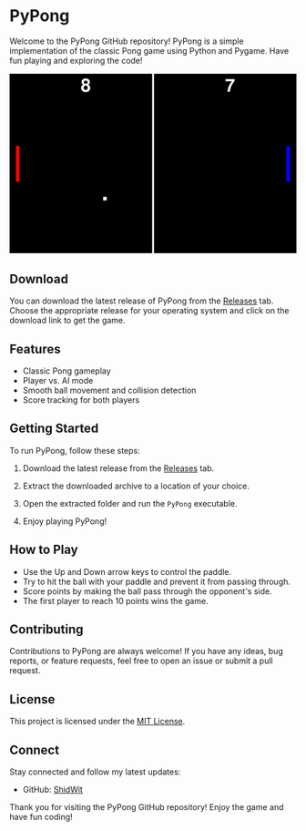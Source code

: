 # PyPong

Welcome to the PyPong GitHub repository! PyPong is a simple implementation of the classic Pong game using Python and Pygame. Have fun playing and exploring the code!

![PyPong Screenshot](screenshots/PyPong.png)

## Download

You can download the latest release of PyPong from the [Releases](https://github.com/ShidWit/PyPong/releases) tab. Choose the appropriate release for your operating system and click on the download link to get the game.

## Features

- Classic Pong gameplay
- Player vs. AI mode
- Smooth ball movement and collision detection
- Score tracking for both players

## Getting Started

To run PyPong, follow these steps:

1. Download the latest release from the [Releases](https://github.com/ShidWit/PyPong/releases) tab.

2. Extract the downloaded archive to a location of your choice.

3. Open the extracted folder and run the `PyPong` executable.

4. Enjoy playing PyPong!

## How to Play

- Use the Up and Down arrow keys to control the paddle.
- Try to hit the ball with your paddle and prevent it from passing through.
- Score points by making the ball pass through the opponent's side.
- The first player to reach 10 points wins the game.

## Contributing

Contributions to PyPong are always welcome! If you have any ideas, bug reports, or feature requests, feel free to open an issue or submit a pull request.

## License

This project is licensed under the [MIT License](LICENSE).

## Connect

Stay connected and follow my latest updates:

- GitHub: [ShidWit](https://github.com/ShidWit)

Thank you for visiting the PyPong GitHub repository! Enjoy the game and have fun coding!
